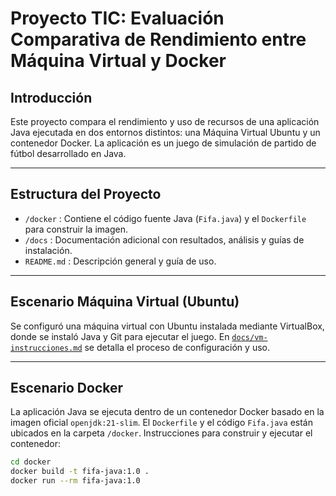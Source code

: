 # Proyecto TIC: Evaluación Comparativa de Rendimiento entre Máquina Virtual y Docker

## Introducción

Este proyecto compara el rendimiento y uso de recursos de una aplicación Java ejecutada en dos entornos distintos: una Máquina Virtual Ubuntu y un contenedor Docker. La aplicación es un juego de simulación de partido de fútbol desarrollado en Java.

---

## Estructura del Proyecto

- `/docker` : Contiene el código fuente Java (`Fifa.java`) y el `Dockerfile` para construir la imagen.  
- `/docs` : Documentación adicional con resultados, análisis y guías de instalación.  
- `README.md` : Descripción general y guía de uso.

---

## Escenario Máquina Virtual (Ubuntu)

Se configuró una máquina virtual con Ubuntu instalada mediante VirtualBox, donde se instaló Java y Git para ejecutar el juego. En [`docs/vm-instrucciones.md`](./docs/vm-instrucciones.md) se detalla el proceso de configuración y uso.

---

## Escenario Docker

La aplicación Java se ejecuta dentro de un contenedor Docker basado en la imagen oficial `openjdk:21-slim`. El `Dockerfile` y el código `Fifa.java` están ubicados en la carpeta `/docker`. Instrucciones para construir y ejecutar el contenedor:

```bash
cd docker
docker build -t fifa-java:1.0 .
docker run --rm fifa-java:1.0

